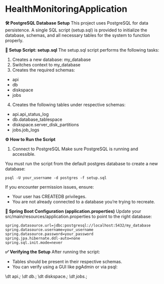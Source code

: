 # HealthMonitoringApplication

**🛠️ PostgreSQL Database Setup**
This project uses PostgreSQL for data persistence. A single SQL script (setup.sql) is provided to initialize the database, schemas, and all necessary tables for the system to function properly.

**📄 Setup Script: setup.sql**
The setup.sql script performs the following tasks:

1. Creates a new database: my_database
2. Switches context to my_database
3. Creates the required schemas:
- api
- db
- diskspace
- jobs

4. Creates the following tables under respective schemas:
- api.api_status_log
- db.database_tablespace
- diskspace.server_disk_partitions
- jobs.job_logs

**⚙️ How to Run the Script**
1. Connect to PostgreSQL
Make sure PostgreSQL is running and accessible.

You must run the script from the default postgres database to create a new database:

```psql -U your_username -d postgres -f setup.sql```

If you encounter permission issues, ensure:
- Your user has CREATEDB privileges.
- You are not already connected to a database you’re trying to recreate.

**🔧 Spring Boot Configuration (application.properties)**
Update your src/main/resources/application.properties to point to the right database:

```
spring.datasource.url=jdbc:postgresql://localhost:5432/my_database
spring.datasource.username=your_username
spring.datasource.password=your_password
spring.jpa.hibernate.ddl-auto=none
spring.sql.init.mode=never
```

**✅ Verifying the Setup**
After running the script:
- Tables should be present in their respective schemas.
- You can verify using a GUI like pgAdmin or via psql:

\dt api.*;
\dt db.*;
\dt diskspace.*;
\dt jobs.*;
